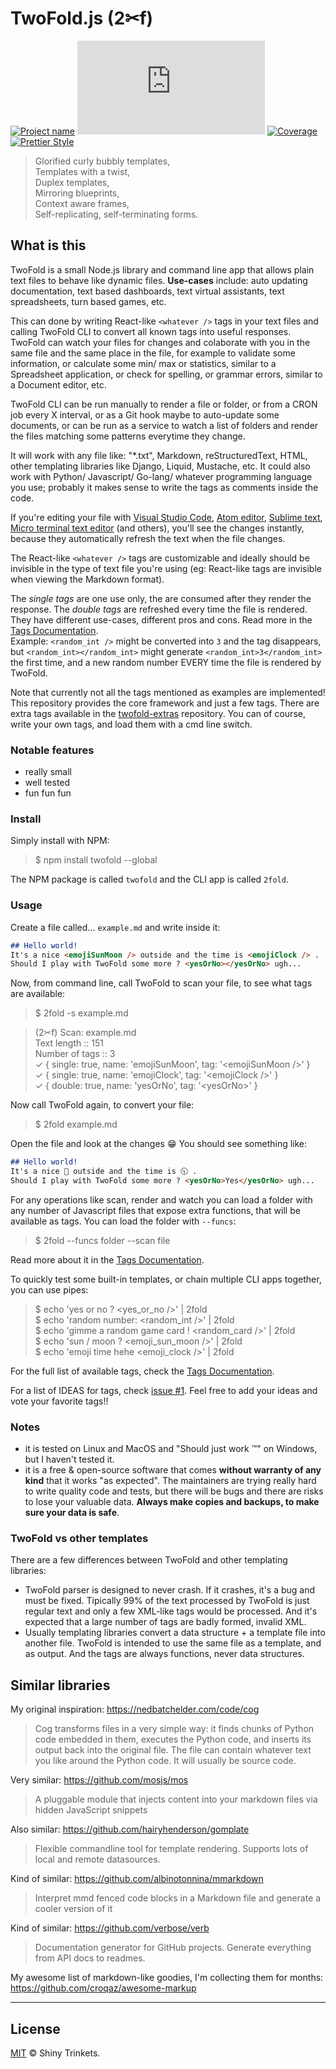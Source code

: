 # TwoFold.js (2✂︎f)

[![Project name][project-img]][project-url]
[![Build status][build-img]][build-url]
[![Coverage][coverage-img]][coverage-url]
[![Prettier Style][style-img]][style-url]

> Glorified curly bubbly templates,<br />
> Templates with a twist,<br />
> Duplex templates,<br />
> Mirroring blueprints,<br />
> Context aware frames,<br />
> Self-replicating, self-terminating forms.

## What is this

TwoFold is a small Node.js library and command line app that allows plain text files to behave like dynamic files.
**Use-cases** include: auto updating documentation, text based dashboards, text virtual assistants, text spreadsheets, turn based games, etc.

This can done by writing React-like `<whatever />` tags in your text files and calling TwoFold CLI to convert all known tags into useful responses. TwoFold can watch your files for changes and colaborate with you in the same file and the same place in the file, for example to validate some information, or calculate some min/ max or statistics, similar to a Spreadsheet application, or check for spelling, or grammar errors, similar to a Document editor, etc.

TwoFold CLI can be run manually to render a file or folder, or from a CRON job every X interval, or as a Git hook maybe to auto-update some documents, or can be run as a service to watch a list of folders and render the files matching some patterns everytime they change.

It will work with any file like: "*.txt", Markdown, reStructuredText, HTML, other templating libraries like Django, Liquid, Mustache, etc.
It could also work with Python/ Javascript/ Go-lang/ whatever programming language you use; probably it makes sense to write the tags as comments inside the code.

If you're editing your file with [Visual Studio Code](https://github.com/microsoft/vscode), [Atom editor](https://github.com/atom/atom), [Sublime text](https://sublimetext.com), [Micro terminal text editor](https://github.com/zyedidia/micro) (and others), you'll see the changes instantly, because they automatically refresh the text when the file changes.

The React-like `<whatever />` tags are customizable and ideally should be invisible in the type of text file you're using (eg: React-like tags are invisible when viewing the Markdown format).

The *single tags* are one use only, the are consumed after they render the response.
The *double tags* are refreshed every time the file is rendered.<br/>
They have different use-cases, different pros and cons. Read more in the [Tags Documentation](/docs/doc-tags.md).<br/>
Example: `<random_int />` might be converted into `3` and the tag disappears, but `<random_int></random_int>` might generate `<random_int>3</random_int>` the first time, and a new random number EVERY time the file is rendered by TwoFold.

Note that currently not all the tags mentioned as examples are implemented!<br/>
This repository provides the core framework and just a few tags. There are extra tags available in the [twofold-extras](https://github.com/ShinyTrinkets/twofold-extras) repository. You can of course, write your own tags, and load them with a cmd line switch.



### Notable features

* really small
* well tested
* fun fun fun


### Install

Simply install with NPM:

> $ npm install twofold --global

The NPM package is called `twofold` and the CLI app is called `2fold`.


### Usage

Create a file called... `example.md` and write inside it:

```md
## Hello world!
It's a nice <emojiSunMoon /> outside and the time is <emojiClock /> .
Should I play with TwoFold some more ? <yesOrNo></yesOrNo> ugh...
```

Now, from command line, call TwoFold to scan your file, to see what tags are available:

> $ 2fold -s example.md

> (2✂︎f) Scan: example.md<br/>
> Text length :: 151<br/>
> Number of tags :: 3<br/>
> ✓ { single: true, name: 'emojiSunMoon', tag: '&lt;emojiSunMoon />' }<br/>
> ✓ { single: true, name: 'emojiClock', tag: '&lt;emojiClock />' }<br/>
> ✓ { double: true, name: 'yesOrNo', tag: '&lt;yesOrNo></yesOrNo>' }

Now call TwoFold again, to convert your file:

> $ 2fold example.md

Open the file and look at the changes :grin: You should see something like:

```md
## Hello world!
It's a nice 🌙 outside and the time is 🕥 .
Should I play with TwoFold some more ? <yesOrNo>Yes</yesOrNo> ugh...
```

For any operations like scan, render and watch you can load a folder with any number
of Javascript files that expose extra functions, that will be available as tags.
You can load the folder with `--funcs`:

> $ 2fold --funcs folder --scan file

Read more about it in the [Tags Documentation](/docs/doc-tags.md).

To quickly test some built-in templates, or chain multiple CLI apps together, you can use pipes:

> $ echo 'yes or no ? &lt;yes_or_no />' | 2fold<br/>
> $ echo 'random number: &lt;random_int />' | 2fold<br/>
> $ echo 'gimme a random game card ! &lt;random_card />' | 2fold<br/>
> $ echo 'sun / moon ? &lt;emoji_sun_moon />' | 2fold<br/>
> $ echo 'emoji time hehe &lt;emoji_clock />' | 2fold

For the full list of available tags, check the [Tags Documentation](/docs/doc-tags.md).

For a list of IDEAS for tags, check [issue #1](https://github.com/ShinyTrinkets/twofold.js/issues/1).
Feel free to add your ideas and vote your favorite tags!!


### Notes

* it is tested on Linux and MacOS and "Should just work ™" on Windows, but I haven't tested it.
* it is a free & open-source software that comes **without warranty of any kind** that it works "as expected". The maintainers are trying really hard to write quality code and tests, but there will be bugs and there are risks to lose your valuable data. **Always make copies and backups, to make sure your data is safe**.


### TwoFold vs other templates

There are a few differences between TwoFold and other templating libraries:

* TwoFold parser is designed to never crash. If it crashes, it's a bug and must be fixed.
  Tipically 99% of the text processed by TwoFold is just regular text and only a few XML-like tags would be processed.
  And it's expected that a large number of tags are badly formed, invalid XML.
* Usually templating libraries convert a data structure + a template file into another file.
  TwoFold is intended to use the same file as a template, and as output.
  And the tags are always functions, never data structures.


## Similar libraries

My original inspiration: https://nedbatchelder.com/code/cog
> Cog transforms files in a very simple way: it finds chunks of Python code embedded in them, executes the Python code, and inserts its output back into the original file. The file can contain whatever text you like around the Python code. It will usually be source code.

Very similar:
https://github.com/mosjs/mos
> A pluggable module that injects content into your markdown files via hidden JavaScript snippets

Also similar:
https://github.com/hairyhenderson/gomplate
> Flexible commandline tool for template rendering. Supports lots of local and remote datasources.

Kind of similar:
https://github.com/albinotonnina/mmarkdown
> Interpret mmd fenced code blocks in a Markdown file and generate a cooler version of it

Kind of similar:
https://github.com/verbose/verb
> Documentation generator for GitHub projects. Generate everything from API docs to readmes.

My awesome list of markdown-like goodies, I'm collecting them for months:<br/>
https://github.com/croqaz/awesome-markup

-----

## License

[MIT](LICENSE) © Shiny Trinkets.

[project-img]: https://badgen.net/badge/%E2%AD%90/Trinkets/4B0082
[project-url]: https://github.com/ShinyTrinkets
[build-img]: https://badgen.net/travis/ShinyTrinkets/twofold.js
[build-url]: https://travis-ci.org/ShinyTrinkets/twofold.js
[coverage-img]: https://codecov.io/gh/ShinyTrinkets/twofold.js/branch/master/graph/badge.svg
[coverage-url]: https://codecov.io/gh/ShinyTrinkets/twofold.js
[style-img]: https://badgen.net/badge/Code%20style/prettier/f2a
[style-url]: https://prettier.io
